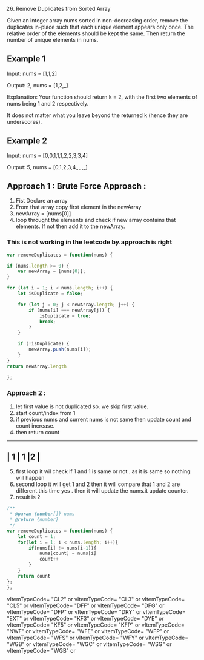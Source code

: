 26. Remove Duplicates from Sorted Array

Given an integer array nums sorted in non-decreasing order, remove the duplicates in-place such that each unique element appears only once. 
The relative order of the elements should be kept the same. Then return the number of unique elements in nums.
## Example 1
Input: nums = [1,1,2]

Output: 2, nums = [1,2,_]

Explanation: Your function should return k = 2, with the first two elements of nums being 1 and 2 respectively.

It does not matter what you leave beyond the returned k (hence they are underscores).
## Example 2
Input: nums = [0,0,1,1,1,2,2,3,3,4]

Output: 5, nums = [0,1,2,3,4,_,_,_,_,_]


## Approach 1 : Brute Force Approach :
1. Fist Declare an array 
2. From that array copy first element in the newArray
3. newArray = [nums[0]]
4. loop throught the elements and check if new array contains that elements.
If not then add it to the newArray.

### This is not working in the leetcode by.approach is right
```js
var removeDuplicates = function(nums) {

if (nums.length >= 0) {
    var newArray = [nums[0]];
}

for (let i = 1; i < nums.length; i++) {
    let isDuplicate = false;

    for (let j = 0; j < newArray.length; j++) {
        if (nums[i] === newArray[j]) {
            isDuplicate = true;
            break;
        }
    }

    if (!isDuplicate) {
        newArray.push(nums[i]);
    }
}
return newArray.length
  
};
```

### Approach 2 :

1. let first value is not duplicated so. we skip first value.
2. start count/index from 1
3. if previous nums and current nums is not same then update count and count increase.
4. then return count

------------
| 1 | 1 |2 |
------------

5. first loop it wil check if 1 and 1 is same or not . as it is same so nothing will happen
6. second loop it will get 1 and 2 then it will compare that 1 and 2 are different.this time yes . then it will update the nums.it update counter.
7.  result is 2

```js
/**
 * @param {number[]} nums
 * @return {number}
 */
var removeDuplicates = function(nums) {
    let count = 1;
    for(let i = 1; i < nums.length; i++){
        if(nums[i] != nums[i-1]){
            nums[count] = nums[i]
            count++
        }
    }
    return count
};
};
```


vItemTypeCode= "CL2" or vItemTypeCode= "CL3" or vItemTypeCode= "CL5" or
vItemTypeCode= "DFF" or vItemTypeCode= "DFG" or vItemTypeCode= "DFP" or
vItemTypeCode= "DRY" or vItemTypeCode= "EXT" or vItemTypeCode= "KF3" or
vItemTypeCode= "DYE" or vItemTypeCode= "KF5" or vItemTypeCode= "KFP" or
vItemTypeCode= "NWF" or vItemTypeCode= "WFE" or vItemTypeCode= "WFP" or
vItemTypeCode= "WFS" or vItemTypeCode= "WFY" or vItemTypeCode= "WGB" or
vItemTypeCode= "WGC" or vItemTypeCode= "WSG" or vItemTypeCode= "WGB" or